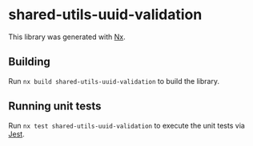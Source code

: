 # shared-utils-uuid-validation

This library was generated with [Nx](https://nx.dev).

## Building

Run `nx build shared-utils-uuid-validation` to build the library.

## Running unit tests

Run `nx test shared-utils-uuid-validation` to execute the unit tests via [Jest](https://jestjs.io).
